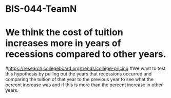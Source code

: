 # BIS-044-TeamN
# We think the cost of tuition increases more in years of recessions compared to other years.
#https://research.collegeboard.org/trends/college-pricing
#We want to test this hypothesis by pulling out the years that recessions occurred and comparing the tuition of that year to the previous year to see what the percent increase was and if this is more than the percent increase in other years. 